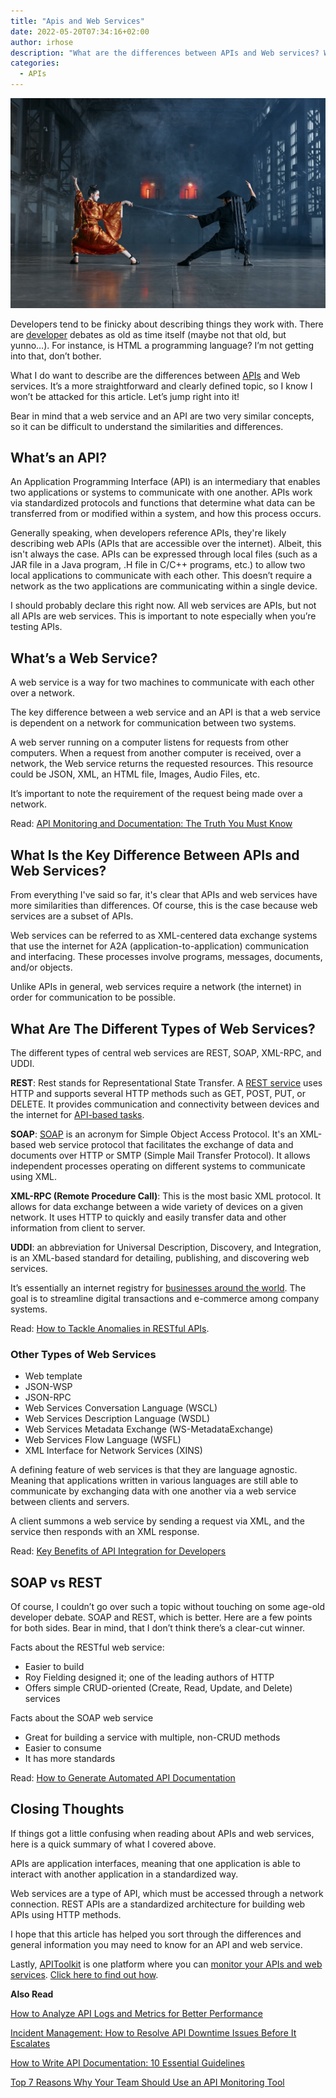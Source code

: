 ```yaml
---
title: "Apis and Web Services"
date: 2022-05-20T07:34:16+02:00
author: irhose
description: "What are the differences between APIs and Web services? When should you use either? Find out in this deep dive into these two critical concepts"
categories:
  - APIs
---
```


![Oriental battle](./image1.jpg)

Developers tend to be finicky about describing things they work with. There are [developer](https://apitoolkit.io/blog/top-api-tools-for-developers/) debates as old as time itself (maybe not that old, but yunno…). For instance, is HTML a programming language? I’m not getting into that, don’t bother. 

What I do want to describe are the differences between [APIs](https://apitoolkit.io/blog/best-api-monitoring-and-observability-tools/) and Web services. It’s a more straightforward and clearly defined topic, so I know I won’t be attacked for this article. Let’s jump right into it!

Bear in mind that a web service and an API are two very similar concepts, so it can be difficult to understand the similarities and differences.

## What’s an API?
An Application Programming Interface (API) is an intermediary that enables two applications or systems to communicate with one another. APIs work via standardized protocols and functions that determine what data can be transferred from or modified within a system, and how this process occurs.

Generally speaking, when developers reference APIs, they're likely describing web APIs (APIs that are accessible over the internet). Albeit, this isn't always the case. APIs can be expressed through local files (such as a JAR file in a Java program, .H file in C/C++ programs, etc.) to allow two local applications to communicate with each other. This doesn’t require a network as the two applications are communicating within a single device.

I should probably declare this right now. All web services are APIs, but not all APIs are web services. This is important to note especially when you’re testing APIs.

## What’s a Web Service?
A web service is a way for two machines to communicate with each other over a network.

The key difference between a web service and an API is that a web service is dependent on a network for communication between two systems. 

A web server running on a computer listens for requests from other computers. When a request from another computer is received, over a network, the Web service returns the requested resources. This resource could be JSON, XML, an HTML file, Images, Audio Files, etc.

It’s important to note the requirement of the request being made over a network.

Read: [API Monitoring and Documentation: The Truth You Must Know](https://apitoolkit.io/blog/api-documentation-and-observability-the-truth-you-must-know/)

## What Is the Key Difference Between APIs and Web Services?
From everything I've said so far, it's clear that APIs and web services have more similarities than differences. Of course, this is the case because web services are a subset of APIs.

Web services can be referred to as XML-centered data exchange systems that use the internet for A2A (application-to-application) communication and interfacing. These processes involve programs, messages, documents, and/or objects.

Unlike APIs in general, web services require a network (the internet) in order for communication to be possible. 

## What Are The Different Types of Web Services?
The different types of central web services are REST, SOAP, XML-RPC, and UDDI. 


**REST**: Rest stands for Representational State Transfer. A [REST service](https://apitoolkit.io/blog/anomalies-in-restful-apis/) uses HTTP and supports several HTTP methods such as GET, POST, PUT, or DELETE. It provides communication and connectivity between devices and the internet for [API-based tasks](https://apitoolkit.io/blog/the-ultimate-api-management-strategy/). 

**SOAP**: [SOAP](https://apitoolkit.io/blog/everything-about-soap-apis/) is an acronym for Simple Object Access Protocol. It's an XML-based web service protocol that facilitates the exchange of data and documents over HTTP or SMTP (Simple Mail Transfer Protocol). It allows independent processes operating on different systems to communicate using XML.

**XML-RPC (Remote Procedure Call)**: This is the most basic XML protocol. It allows for data exchange between a wide variety of devices on a given network. It uses HTTP to quickly and easily transfer data and other information from client to server. 

**UDDI**: an abbreviation for Universal Description, Discovery, and Integration, is an XML-based standard for detailing, publishing, and discovering web services. 

It’s essentially an internet registry for [businesses around the world](https://apitoolkit.io/blog/api-as-a-product/). The goal is to streamline digital transactions and e-commerce among company systems.

Read: [How to Tackle Anomalies in RESTful APIs](https://apitoolkit.io/blog/anomalies-in-restful-apis/).

### Other Types of Web Services

- Web template
- JSON-WSP
- JSON-RPC
- Web Services Conversation Language (WSCL)
- Web Services Description Language (WSDL)
- Web Services Metadata Exchange (WS-MetadataExchange)
- Web Services Flow Language (WSFL)
- XML Interface for Network Services (XINS)

A defining feature of web services is that they are language agnostic. Meaning that applications written in various languages are still able to communicate by exchanging data with one another via a web service between clients and servers. 

A client summons a web service by sending a request via XML, and the service then responds with an XML response. 

Read: [Key Benefits of API Integration for Developers](https://apitoolkit.io/blog/benefits-of-api-integration/)

## SOAP vs REST

Of course, I couldn’t go over such a topic without touching on some age-old developer debate. SOAP and REST, which is better. Here are a few points for both sides. Bear in mind, that I don’t think there’s a clear-cut winner.

Facts about the RESTful web service:
- Easier to build
- Roy Fielding designed it; one of the leading authors of HTTP
- Offers simple CRUD-oriented (Create, Read, Update, and Delete) services

Facts about the SOAP web service
- Great for building a service with multiple, non-CRUD methods
- Easier to consume
- It has more standards

Read: [How to Generate Automated API Documentation](https://apitoolkit.io/blog/how-to-generate-automated-api-documentation/)

## Closing Thoughts

If things got a little confusing when reading about APIs and web services, here is a quick summary of what I covered above.

APIs are application interfaces, meaning that one application is able to interact with another application in a standardized way.

Web services are a type of API, which must be accessed through a network connection.
REST APIs are a standardized architecture for building web APIs using HTTP methods.

I hope that this article has helped you sort through the differences and general information you may need to know for an API and web service.

Lastly, [APIToolkit](https://apitoolkit.io) is one platform where you can [monitor your APIs and web services](https://apitoolkit.io/blog/why-you-need-an-api-monitoring-tool/). [Click here to find out how](https://apitoolkit.io).

**Also Read**

[How to Analyze API Logs and Metrics for Better Performance](https://apitoolkit.io/blog/api-logs-and-metrics/)

[Incident Management: How to Resolve API Downtime Issues Before It Escalates](https://apitoolkit.io/blog/api-downtime/)

[How to Write API Documentation: 10 Essential Guidelines](https://apitoolkit.io/blog/how-to-write-api-docs/)

[Top 7 Reasons Why Your Team Should Use an API Monitoring Tool](https://apitoolkit.io/blog/why-you-need-an-api-monitoring-tool/)